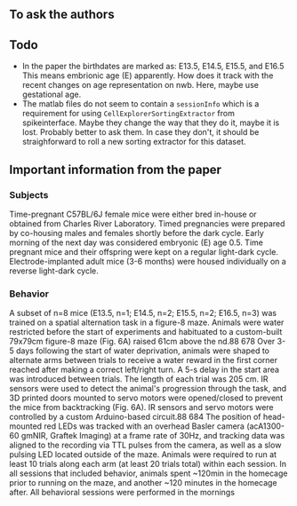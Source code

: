 
## To ask the authors

## Todo
* In the paper the birthdates are marked as: E13.5, E14.5, E15.5, and E16.5
This means embrionic age (E) apparently. How does it track with the recent changes on age representation on nwb. Here, maybe use gestational age.
* The matlab files do not seem to contain a `sessionInfo` which is a requirement for using `CellExplorerSortingExtractor` from spikeinterface. Maybe they change the way that they do it, maybe it is lost. Probably better to ask them. In case they don't, it should be straighforward to roll a new
sorting extractor for this dataset.

## Important information from the paper

### Subjects
Time-pregnant C57BL/6J female mice 
were either bred in-house or obtained from Charles River Laboratory. Timed pregnancies were
prepared by co-housing males and females shortly before the dark cycle. Early morning of the
next day was considered embryonic (E) age 0.5. Time pregnant mice and their offspring were
kept on a regular light-dark cycle. Electrode-implanted adult mice (3-6 months) were housed
individually on a reverse light-dark cycle. 

### Behavior
A subset of n=8 mice (E13.5, n=1; E14.5, n=2; E15.5, n=2; E16.5, n=3) was trained on a spatial
alternation task in a figure-8 maze. Animals were water restricted before the start of experiments
and habituated to a custom-built 79x79cm figure-8 maze (Fig. 6A) raised 61cm above the
nd.88 678 Over 3-5 days following the start of water deprivation, animals were shaped to
alternate arms between trials to receive a water reward in the first corner reached after making a
correct left/right turn. A 5-s delay in the start area was introduced between trials. The length of
each trial was 205 cm. IR sensors were used to detect the animal's progression through the task,
and 3D printed doors mounted to servo motors were opened/closed to prevent the mice from
backtracking (Fig. 6A). IR sensors and servo motors were controlled by a custom Arduino-based
circuit.88 684 The position of head-mounted red LEDs was tracked with an overhead Basler camera
(acA1300-60 gmNIR, Graftek Imaging) at a frame rate of 30Hz, and tracking data was aligned to
the recording via TTL pulses from the camera, as well as a slow pulsing LED located outside of
the maze. Animals were required to run at least 10 trials along each arm (at least 20 trials total)
within each session. In all sessions that included behavior, animals spent ~120min in the
homecage prior to running on the maze, and another ~120 minutes in the homecage after. All
behavioral sessions were performed in the mornings
